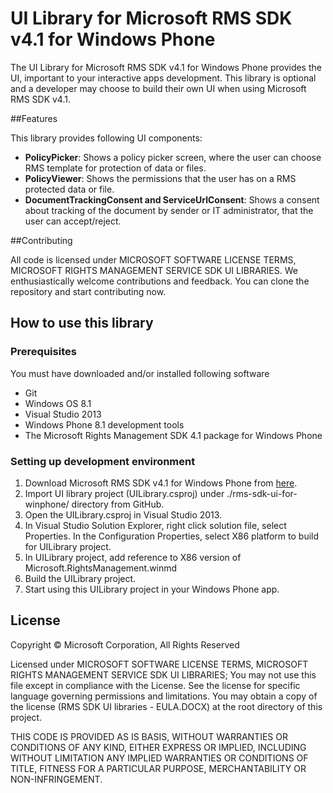 UI Library for Microsoft RMS SDK v4.1 for Windows Phone
==================

The UI Library for Microsoft RMS SDK v4.1 for Windows Phone provides the UI, important to your interactive apps development. This library is optional and a developer may choose to build their own UI when using Microsoft RMS SDK v4.1.

##Features

This library provides following UI components:
* **PolicyPicker**: Shows a policy picker screen, where the user can choose RMS template for protection of data or files.
* **PolicyViewer**: Shows the permissions that the user has on a RMS protected data or file.
* **DocumentTrackingConsent and ServiceUrlConsent**: Shows a consent about tracking of the document by sender or IT administrator, that the user can accept/reject.

##Contributing

All code is licensed under MICROSOFT SOFTWARE LICENSE TERMS, MICROSOFT RIGHTS MANAGEMENT SERVICE SDK UI LIBRARIES. We enthusiastically welcome contributions and feedback. You can clone the repository and start contributing now.


## How to use this library

### Prerequisites
You must have downloaded and/or installed following software

* Git
* Windows OS 8.1
* Visual Studio 2013
* Windows Phone 8.1 development tools
* The Microsoft Rights Management SDK 4.1 package for Windows Phone


### Setting up development environment

1. Download Microsoft RMS SDK v4.1 for Windows Phone from [here](http://www.microsoft.com/en-us/download/details.aspx?id=45487). 
2. Import UI library project (UILibrary.csproj) under ./rms-sdk-ui-for-winphone/ directory from GitHub.
3. Open the UILibrary.csproj in Visual Studio 2013.
4. In Visual Studio Solution Explorer, right click solution file, select Properties. In the Configuration Properties, select
   X86 platform to build for UILibrary project.
5. In UILibrary project, add reference to X86 version of Microsoft.RightsManagement.winmd
6. Build the UILibrary project.
7. Start using this UILibrary project in your Windows Phone app.

## License

Copyright © Microsoft Corporation, All Rights Reserved

Licensed under MICROSOFT SOFTWARE LICENSE TERMS, 
MICROSOFT RIGHTS MANAGEMENT SERVICE SDK UI LIBRARIES;
You may not use this file except in compliance with the License.
See the license for specific language governing permissions and limitations.
You may obtain a copy of the license (RMS SDK UI libraries - EULA.DOCX) at the 
root directory of this project.

THIS CODE IS PROVIDED AS IS BASIS, WITHOUT WARRANTIES OR CONDITIONS
OF ANY KIND, EITHER EXPRESS OR IMPLIED, INCLUDING WITHOUT LIMITATION
ANY IMPLIED WARRANTIES OR CONDITIONS OF TITLE, FITNESS FOR A
PARTICULAR PURPOSE, MERCHANTABILITY OR NON-INFRINGEMENT.


